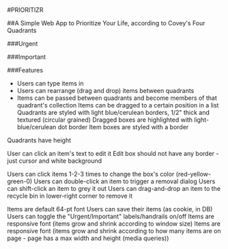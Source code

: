 #PRIORITIZR

##A Simple Web App to Prioritize Your Life, according to Covey's Four Quadrants

###Urgent

###Important


###Features

- Users can type items in
- Users can rearrange (drag and drop) items between quadrants
- Items can be passed between quadrants and become members of that quadrant's collection
Items can be dragged to a certain position in a list
Quadrants are styled with light blue/cerulean borders, 1/2" thick and textured (circular grained)
Dragged boxes are highlighted with light-blue/cerulean dot border
Item boxes are styled with a border


Quadrants have height

User can click an item's text to edit it
Edit box should not have any border - just cursor and white background

Users can click items 1-2-3 times to change the box's color (red-yellow-green-0)
Users can double-click an item to trigger a removal dialog
Users can shift-click an item to grey it out
Users can drag-and-drop an item to the recycle bin in lower-right corner to remove it

Items are default 64-pt font
Users can save their items (as cookie, in DB)
Users can toggle the "Urgent/Important" labels/handrails on/off
Items are responsive font (items grow and shrink according to window size)
Items are responsive font (items grow and shrink according to how many items are on page - page has a max width and height (media queries))
